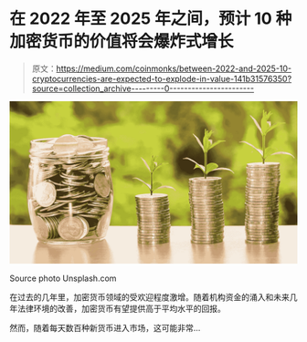 # 在 2022 年至 2025 年之间，预计 10 种加密货币的价值将会爆炸式增长

> 原文：<https://medium.com/coinmonks/between-2022-and-2025-10-cryptocurrencies-are-expected-to-explode-in-value-141b31576350?source=collection_archive---------0----------------------->

![](img/967b41ea3c17ad23057f8f483e1b68fa.png)

Source photo Unsplash.com

在过去的几年里，加密货币领域的受欢迎程度激增。随着机构资金的涌入和未来几年法律环境的改善，加密货币有望提供高于平均水平的回报。

然而，随着每天数百种新货币进入市场，这可能非常…